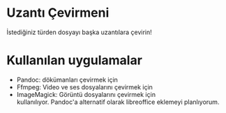 # Uzantı Çevirmeni
İstediğiniz türden dosyayı başka uzantılara çevirin!

# Kullanılan uygulamalar
- Pandoc: dökümanları çevirmek için
- Ffmpeg: Video ve ses dosyalarını çevirmek için
- ImageMagick: Görüntü dosyalarını çevirmek için  
kullanılıyor. Pandoc'a alternatif olarak libreoffice eklemeyi planlıyorum.
